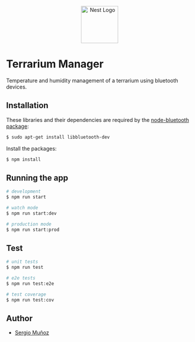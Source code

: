 <p align="center">
  <a href="http://nestjs.com/" target="blank"><img src="https://nestjs.com/img/logo-small.svg" width="100" alt="Nest Logo" /></a>
</p>

# Terrarium Manager
Temperature and humidity management of a terrarium using bluetooth devices.

## Installation

These libraries and their dependencies are required by the [node-bluetooth package](https://www.npmjs.com/package/node-bluetooth):
```bash
$ sudo apt-get install libbluetooth-dev
```

Install the packages:
```bash
$ npm install
```

## Running the app

```bash
# development
$ npm run start

# watch mode
$ npm run start:dev

# production mode
$ npm run start:prod
```

## Test

```bash
# unit tests
$ npm run test

# e2e tests
$ npm run test:e2e

# test coverage
$ npm run test:cov
```

## Author

- [Sergio Muñoz](https://github.com/sergio17791/)
